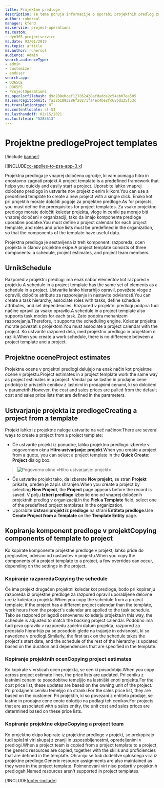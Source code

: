 ```yaml
---
title: Projektne predloge
description: Ta tema ponuja informacije o uporabi projektnih predlog za hitro nastavitev projekta.
author: ruhercul
manager: kfend
ms.service: project-operations
ms.custom:
- dyn365-projectservice
ms.date: 03/01/2019
ms.topic: article
ms.author: ruhercul
audience: Admin
search.audienceType:
- admin
- customizer
- enduser
search.app:
- D365CE
- D365PS
- ProjectOperations
ms.openlocfilehash: d9d208ebcef127062428afdadde2c54eb07ea505
ms.sourcegitcommit: fa32b1893286f20271fa4ec4be8fc68bd135f53c
ms.translationtype: HT
ms.contentlocale: sl-SI
ms.lasthandoff: 02/15/2021
ms.locfileid: "5283613"
---
```

# <a name="project-templates"></a><span data-ttu-id="10853-103">Projektne predloge</span><span class="sxs-lookup"><span data-stu-id="10853-103">Project templates</span></span> 

[!include [banner](../includes/psa-now-project-operations.md)]

[!INCLUDE[cc-applies-to-psa-app-3.x](../includes/cc-applies-to-psa-app-3x.md)]

<span data-ttu-id="10853-104">Projektna predloga je vnaprej določeno ogrodje, ki vam pomaga hitro in enostavno zagnati projekt.</span><span class="sxs-lookup"><span data-stu-id="10853-104">A project template is a predefined framework that helps you quickly and easily start a project.</span></span> <span data-ttu-id="10853-105">Uporabite lahko vnaprej določeno predlogo in ustvarite nov projekt z enim klikom.</span><span class="sxs-lookup"><span data-stu-id="10853-105">You can use a predefined template to create a new project with a single click.</span></span> <span data-ttu-id="10853-106">Enako kot pri projektih morate določiti pogoje za projektne predloge.</span><span class="sxs-lookup"><span data-stu-id="10853-106">As for projects, you must define the prerequisites for project templates.</span></span> <span data-ttu-id="10853-107">Za vsako projektno predlogo morate določiti koledar projekta, vloge in ceniki pa morajo biti vnaprej določeni v organizaciji, tako da imajo komponente predloge uporabne podatke.</span><span class="sxs-lookup"><span data-stu-id="10853-107">You must define a project calendar for each project template, and roles and price lists must be predefined in the organization, so that the components of the template have useful data.</span></span>

<span data-ttu-id="10853-108">Projektna predloga je sestavljena iz treh komponent: razporeda, ocen projekta in članov projektne ekipe.</span><span class="sxs-lookup"><span data-stu-id="10853-108">A project template consists of three components: a schedule, project estimates, and project team members.</span></span>

## <a name="schedule"></a><span data-ttu-id="10853-109">Urnik</span><span class="sxs-lookup"><span data-stu-id="10853-109">Schedule</span></span>

<span data-ttu-id="10853-110">Razpored v projektni predlogi ima enak nabor elementov kot razpored v projektu.</span><span class="sxs-lookup"><span data-stu-id="10853-110">A schedule in a project template has the same set of elements as a schedule in a project.</span></span> <span data-ttu-id="10853-111">Ustvarite lahko hierarhijo opravil, povežete vloge z opravili, določite atribute za razporejanje in nastavite odvisnosti.</span><span class="sxs-lookup"><span data-stu-id="10853-111">You can create a task hierarchy, associate roles with tasks, define schedule attributes, and set dependencies.</span></span> <span data-ttu-id="10853-112">Razpored v projektni predlogi podpira tudi načine opravil za vsako opravilo.</span><span class="sxs-lookup"><span data-stu-id="10853-112">A schedule in a project template also supports task modes for each task.</span></span> <span data-ttu-id="10853-113">Zato podpira mehanizem razporejanja.</span><span class="sxs-lookup"><span data-stu-id="10853-113">Therefore, it supports the scheduling engine.</span></span> <span data-ttu-id="10853-114">Koledar projekta morate povezati s projektom.</span><span class="sxs-lookup"><span data-stu-id="10853-114">You must associate a project calendar with the project.</span></span> <span data-ttu-id="10853-115">Ko ustvarite razpored dela, med projektno predlogo in projektom ni razlik.</span><span class="sxs-lookup"><span data-stu-id="10853-115">When you create a work schedule, there is no difference between a project template and a project.</span></span>

## <a name="project-estimates"></a><span data-ttu-id="10853-116">Projektne ocene</span><span class="sxs-lookup"><span data-stu-id="10853-116">Project estimates</span></span>

<span data-ttu-id="10853-117">Projektne ocene v projektni predlogi delujejo na enak način kot projektne ocene v projektu.</span><span class="sxs-lookup"><span data-stu-id="10853-117">Project estimates in a project template work the same way as project estimates in a project.</span></span> <span data-ttu-id="10853-118">Vendar pa se lastne in prodajne cene pridobijo iz privzetih cenikov z lastnimi in prodajnimi cenami, ki so določeni v parametrih.</span><span class="sxs-lookup"><span data-stu-id="10853-118">However, the cost and sales prices are pulled from the default cost and sales price lists that are defined in the parameters.</span></span>

## <a name="creating-a-project-from-a-template"></a><span data-ttu-id="10853-119">Ustvarjanje projekta iz predloge</span><span class="sxs-lookup"><span data-stu-id="10853-119">Creating a project from a template</span></span>
 
<span data-ttu-id="10853-120">Projekt lahko iz projektne naloge ustvarite na več načinov:</span><span class="sxs-lookup"><span data-stu-id="10853-120">There are several ways to create a project from a project template:</span></span>

- <span data-ttu-id="10853-121">Če ustvarite projekt iz ponudbe, lahko projektno predlogo izberete v pogovornem oknu **Hitro ustvarjanje: projekt**.</span><span class="sxs-lookup"><span data-stu-id="10853-121">When you create a project from a quote, you can select a project template in the **Quick Create: Project** dialog box.</span></span>

> ![Pogovorno okno »Hitro ustvarjanje: projekt«](media/project-11.png)

- <span data-ttu-id="10853-123">Če ustvarite projekt tako, da izberete **Nov projekt**, se stran **Projekt** prikaže, preden je zapis shranjen.</span><span class="sxs-lookup"><span data-stu-id="10853-123">When you create a project by selecting **New Project**, the **Project** page appears before the record is saved.</span></span> <span data-ttu-id="10853-124">V polju **Izberi predlogo** izberite eno od vnaprej določenih projektnih predlog v organizaciji.</span><span class="sxs-lookup"><span data-stu-id="10853-124">In the **Pick a Template** field, select one of the predefined project templates in the organization.</span></span>
- <span data-ttu-id="10853-125">Uporabite **Ustvari projekt iz predloge** na strani **Entiteta predloge**.</span><span class="sxs-lookup"><span data-stu-id="10853-125">Use **Create Project from a Template** on the **Template Entity** page.</span></span>

## <a name="copying-components-of-template-to-project"></a><span data-ttu-id="10853-126">Kopiranje komponent predloge v projekt</span><span class="sxs-lookup"><span data-stu-id="10853-126">Copying components of template to project</span></span>

<span data-ttu-id="10853-127">Ko kopirate komponente projektne predloge v projekt, lahko pride do preglasitev, odvisno od nastavitev v projektu.</span><span class="sxs-lookup"><span data-stu-id="10853-127">When you copy the components of a project template to a project, a few overrides can occur, depending on the settings in the project.</span></span>

### <a name="copying-the-schedule"></a><span data-ttu-id="10853-128">Kopiranje razporeda</span><span class="sxs-lookup"><span data-stu-id="10853-128">Copying the schedule</span></span>

<span data-ttu-id="10853-129">Če ima projekt drugačen projektni koledar kot predloga, bodo pri kopiranju razporeda iz projektne predloge za razpored opravil uporabljene delovne ure iz koledarja projekta.</span><span class="sxs-lookup"><span data-stu-id="10853-129">When you copy the schedule from a project template, if the project has a different project calendar than the template, work hours from the project's calendar are applied to the task schedule.</span></span> <span data-ttu-id="10853-130">Tako se razpored prilagodi osnovnemu koledarju projekta.</span><span class="sxs-lookup"><span data-stu-id="10853-130">In this way, the schedule is adjusted to match the backing project calendar.</span></span> <span data-ttu-id="10853-131">Podobno ima tudi prvo opravilo v razporedu začetni datum projekta, razpored za preostalo hierarhijo pa se posodobi glede na trajanje in odvisnosti, ki so navedene v predlogi.</span><span class="sxs-lookup"><span data-stu-id="10853-131">Similarly, the first task on the schedule takes the project's start date, and the schedule of the rest of the hierarchy is updated based on the duration and dependencies that are specified in the template.</span></span> 

### <a name="copying-project-estimates"></a><span data-ttu-id="10853-132">Kopiranje projektnih ocen</span><span class="sxs-lookup"><span data-stu-id="10853-132">Copying project estimates</span></span> 

<span data-ttu-id="10853-133">Ko kopirate v vrsticah ocen projekta, se ceniki posodobijo.</span><span class="sxs-lookup"><span data-stu-id="10853-133">When you copy across project estimate lines, the price lists are updated.</span></span> <span data-ttu-id="10853-134">Pri ceniku z lastnimi cenami te posodobitve temeljijo na lastniški enoti projekta.</span><span class="sxs-lookup"><span data-stu-id="10853-134">For the cost price list, these updates are based on the owning unit of the project.</span></span> <span data-ttu-id="10853-135">Pri prodajnem ceniku temeljijo na stranki.</span><span class="sxs-lookup"><span data-stu-id="10853-135">For the sales price list, they are based on the customer.</span></span> <span data-ttu-id="10853-136">Pri projektih, ki so povezani z entiteto prodaje, se lastne in prodajne cene enote določijo na podlagi teh cenikov.</span><span class="sxs-lookup"><span data-stu-id="10853-136">For projects that are associated with a sales entity, the unit cost and sales prices are determined based on these price lists.</span></span>

### <a name="copying-a-project-team"></a><span data-ttu-id="10853-137">Kopiranje projektne ekipe</span><span class="sxs-lookup"><span data-stu-id="10853-137">Copying a project team</span></span>

<span data-ttu-id="10853-138">Ko projektno ekipo kopirate iz projektne predloge v projekt, se prekopirajo tudi splošni viri skupaj z znanji in usposobljenostmi, opredeljenimi v predlogi.</span><span class="sxs-lookup"><span data-stu-id="10853-138">When a project team is copied from a project template to a project, the generic resources are copied, together with the skills and proficiencies that are defined in the template.</span></span> <span data-ttu-id="10853-139">Ohranijo se tudi dodelitve splošnega vira iz projektne predloge.</span><span class="sxs-lookup"><span data-stu-id="10853-139">Generic resource assignments are also maintained as they were in the project template.</span></span> <span data-ttu-id="10853-140">Poimenovani viri niso podprti v projektnih predlogah.</span><span class="sxs-lookup"><span data-stu-id="10853-140">Named resources aren't supported in project templates.</span></span>


[!INCLUDE[footer-include](../includes/footer-banner.md)]